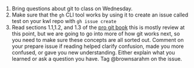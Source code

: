 1. Bring questions about git to class on Wednesday.
1. Make sure that the `gh` CLI tool works by using it to create an issue called test on your kwl repo with `gh issue create`
2. Read sections 1.1,1.2, and 1.3 of the [pro git book](https://git-scm.com/book/en/v2/Getting-Started-About-Version-Control) this is mostly review at this point, but we are going to go into more of how git works next, so you need to make sure these concepts are all sorted out. Comment on your prepare issue if reading helped clarify confusion, made you more confused, or gave you new understanding.  Either explain what you learned or ask a question you have. Tag @brownsarahm on the issue. 

